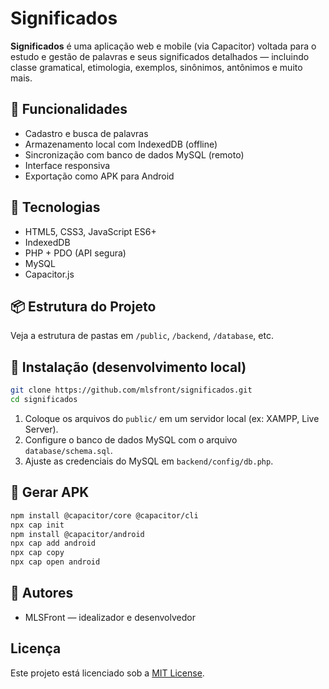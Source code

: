 # Significados

**Significados** é uma aplicação web e mobile (via Capacitor) voltada para o estudo e gestão de palavras e seus significados detalhados — incluindo classe gramatical, etimologia, exemplos, sinônimos, antônimos e muito mais.

## 🚀 Funcionalidades

- Cadastro e busca de palavras
- Armazenamento local com IndexedDB (offline)
- Sincronização com banco de dados MySQL (remoto)
- Interface responsiva
- Exportação como APK para Android

## 🧱 Tecnologias

- HTML5, CSS3, JavaScript ES6+
- IndexedDB
- PHP + PDO (API segura)
- MySQL
- Capacitor.js

## 📦 Estrutura do Projeto

Veja a estrutura de pastas em `/public`, `/backend`, `/database`, etc.

## 📲 Instalação (desenvolvimento local)

```bash
git clone https://github.com/mlsfront/significados.git
cd significados
```

1. Coloque os arquivos do `public/` em um servidor local (ex: XAMPP, Live Server).
2. Configure o banco de dados MySQL com o arquivo `database/schema.sql`.
3. Ajuste as credenciais do MySQL em `backend/config/db.php`.

## 📱 Gerar APK

```bash
npm install @capacitor/core @capacitor/cli
npx cap init
npm install @capacitor/android
npx cap add android
npx cap copy
npx cap open android
```

## 📌 Autores

* MLSFront — idealizador e desenvolvedor

## Licença

Este projeto está licenciado sob a [MIT License](LICENSE).
